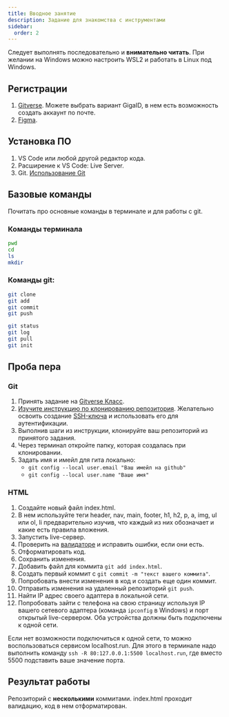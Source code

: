 ```yaml
---
title: Вводное занятие
description: Задание для знакомства с инструментами
sidebar:
  order: 2
---
```


Следует выполнять последовательно и **внимательно читать**. При желании на Windows можно настроить WSL2 и работать в Linux под Windows.

## Регистрации

1. [Gitverse](//gitverse.ru/). Можете выбрать вариант GigaID, в нем есть возможность создать аккаунт по почте.
1. [Figma](//figma.com).

## Установка ПО

1. VS Code или любой другой редактор кода.
1. Расширение к VS Code: Live Server.
1. Git. [Использование Git](https://gitverse.ru/docs/get-started/git-set-up/)

## Базовые команды

Почитать про основные команды в терминале и для работы с git.

### Команды терминала

```bash
pwd
cd
ls
mkdir
```

### Команды git:

```bash
git clone
git add
git commit
git push

git status
git log
git pull
git init
```

## Проба пера

### Git

1. Принять задание на [Gitverse Класс](https://gitverse.ru/smartclass?invite=2877d680-88fc-11f0-af4a-e23032ca7cc0).
1. [Изучите инструкцию по клонированию репозитория](https://gitverse.ru/docs/repositories/clone-a-repository/). Желательно освоить создание [SSH-ключа](https://gitverse.ru/docs/get-started/ssh-set-up/) и использовать его для аутентификации.
1. Выполнив шаги из инструкции, клонируйте ваш репозиторий из принятого задания.
1. Через терминал откройте папку, которая создалась при клонировании.
1. Задать имя и имейл для гита локально:
   - `git config --local user.email "Ваш имейл на github"`
   - `git config --local user.name "Ваше имя"`

### HTML

1. Создайте новый файл index.html.
1. В нем используйте теги header, nav, main, footer, h1, h2, p, a, img, ul или ol, li предварительно изучив, что каждый из них обозначает и какие есть правила вложения.
1. Запустить live-сервер.
1. Проверить на [валидаторе](https://validator.w3.org/) и исправить ошибки, если они есть.
1. Отформатировать код.
1. Сохранить изменения.
1. Добавить файл для коммита `git add index.html`.
1. Создать первый коммит с `git commit -m "текст вашего коммита"`.
1. Попробовать внести изменения в код и создать еще один коммит.
1. Отправить изменения на удаленный репозиторий `git push`.
1. Найти IP адрес своего адаптера в локальной сети.
1. Попробовать зайти с телефона на свою страницу используя IP вашего сетевого адаптера (команда `ipconfig` в Windows) и порт открытый live-сервером. Оба устройства должны быть подключены к одной сети.

Если нет возможности подключиться к одной сети, то можно воспользоваться сервисом localhost.run. Для этого в терминале надо выполнить команду `ssh -R 80:127.0.0.1:5500 localhost.run`, где вместо 5500 подставить ваше значение порта.

## Результат работы

Репозиторий с **несколькими** коммитами. index.html проходит валидацию, код в нем отформатирован.
